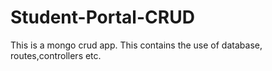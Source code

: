 # Student-Portal-CRUD
This is a  mongo crud app.
This contains the use of database, routes,controllers etc.
